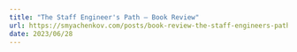 ```yaml
---
title: "The Staff Engineer's Path — Book Review"
url: https://smyachenkov.com/posts/book-review-the-staff-engineers-path/
date: 2023/06/28
---
```

